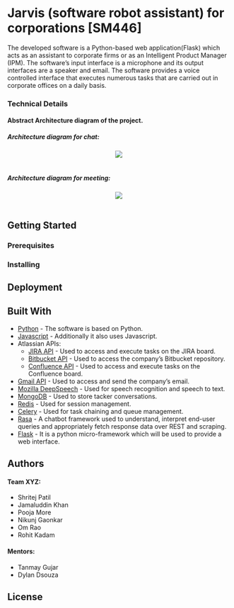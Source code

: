 # Jarvis (software robot assistant) for corporations [SM446]
The developed software is a Python-based web application(Flask) which acts as an assistant to corporate firms or as an Intelligent Product Manager (IPM). The software’s input interface is a microphone and its output interfaces are a speaker and email. The software provides a voice controlled interface that executes numerous tasks that are carried out in corporate offices on a daily basis. 

### Technical Details 
#### Abstract Architecture diagram of the project.
##### Architecture diagram for chat:
<div align="center">
  <img src="https://github.com/JKhan01/SIH2020/blob/Pooja/IMG-20200802-WA0004.jpg"><br><br>
</div>

##### Architecture diagram for meeting:
<div align="center">
  <img src="https://github.com/JKhan01/SIH2020/blob/Pooja/IMG-20200802-WA0003.jpg"><br><br>
</div>

## Getting Started


### Prerequisites


### Installing


## Deployment


## Built With
- [Python](https://www.python.org/) -  The software is based on Python.
- [Javascript](https://developer.mozilla.org/en-US/docs/Web/JavaScript) - Additionally it also uses Javascript.
- Atlassian APIs:
  - [JIRA API](https://developer.atlassian.com/server/jira/platform/rest-apis/) -  Used to access and execute tasks on the JIRA board.
  - [Bitbucket API](https://developer.atlassian.com/bitbucket/api/2/reference/) - Used to access the company’s Bitbucket repository.
  - [Confluence API](https://docs.atlassian.com/atlassian-confluence/REST/6.6.0/) - Used to access and execute tasks on the Confluence board.
- [Gmail API](https://developers.google.com/gmail/api) - Used to access and send the company’s email.
- [Mozilla DeepSpeech](https://deepspeech.readthedocs.io/en/v0.8.0/?badge=latest) - Used for speech recognition and speech to text.
- [MongoDB](https://docs.mongodb.com/) - Used to store tacker conversations.
- [Redis](https://redis.io/documentation) - Used for session management.
- [Celery](https://docs.celeryproject.org/en/stable/) - Used for task chaining and queue management.
- [Rasa](https://rasa.com/docs/) - A chatbot framework used to understand, interpret end-user queries and appropriately fetch response data over REST and scraping.
- [Flask](https://flask.palletsprojects.com/en/1.1.x/) -  It is a python micro-framework which will be used to provide a web interface. 


## Authors
#### Team XYZ:
* Shritej Patil
* Jamaluddin Khan
* Pooja More
* Nikunj Gaonkar
* Om Rao
* Rohit Kadam
#### Mentors:
* Tanmay Gujar
* Dylan Dsouza

## License

